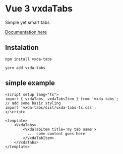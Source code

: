# Vue 3 vxdaTabs

Simple yet smart tabs

[Documentation here](https://vxda.github.io/vue-3-vxda-tabs/)

## Instalation

<CodeGroup>
    <CodeGroupItem title="NPM" active>

```bash:no-line-numbers:copy
npm install vxda-tabs
```

  </CodeGroupItem>

<CodeGroupItem title="YARN">

```bash:no-line-numbers
yarn add vxda-tabs
```

</CodeGroupItem>
</CodeGroup>

## simple example


```vue:v-pre
<script setup lang="ts">
import { vxdaTabs, vxdaTabsItem } from 'vxda-tabs';
// add some basic styling
import 'vxda-tabs/dist/vxda-tabs-ts.css';
</script>

<template>
    <VxdaTabs>
        <VxdaTabItem title='my tab name'>
          ... some content goes here
        </VxdaTabItem>
    </VxdaTabs>
</template>
```